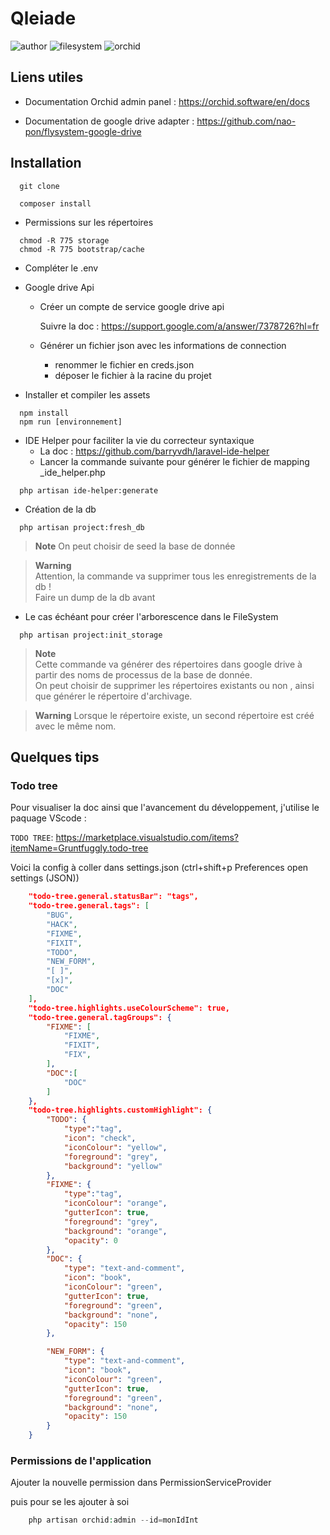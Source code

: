 # Qleiade

  ![author](https://img.shields.io/badge/Author-Claude%20Agier-blue)
  ![filesystem](https://img.shields.io/badge/Filesystem-google%20drive-blueviolet)
  ![orchid](https://img.shields.io/badge/Orchid--Platform-V.11.0.1-green)

## Liens utiles

- Documentation Orchid admin panel : https://orchid.software/en/docs

- Documentation de google drive adapter : https://github.com/nao-pon/flysystem-google-drive  

## Installation

```Shell
  git clone
```

```Shell
  composer install  
```
  
- Permissions sur les répertoires

```Shell
  chmod -R 775 storage
  chmod -R 775 bootstrap/cache
```

- Compléter le .env  

- Google drive Api

  - Créer un compte de service google drive api  

      Suivre la doc : https://support.google.com/a/answer/7378726?hl=fr

  - Générer un fichier json avec les informations de connection

    - renommer le fichier en creds.json
    - déposer le fichier à la racine du projet
  
- Installer et compiler les assets
  
```Shell
  npm install
  npm run [environnement]
```

- IDE Helper pour faciliter la vie du correcteur syntaxique
  - La doc : https://github.com/barryvdh/laravel-ide-helper
  - Lancer la commande suivante pour générer le fichier de mapping _ide_helper.php

```Shell
  php artisan ide-helper:generate
```

- Création de la db  

```Shell
  php artisan project:fresh_db
```

>**Note**
> On peut choisir de seed la base de donnée

> **Warning**  
> Attention, la commande va supprimer tous les enregistrements de la db !  
    Faire un dump de la db avant

- Le cas échéant pour créer l'arborescence dans le FileSystem
  
```Shell
  php artisan project:init_storage
```

> **Note**  
> Cette commande va générer des répertoires dans google drive à partir des noms de processus de la base de donnée.  
> On peut choisir de supprimer les répertoires existants ou non , ainsi que générer le répertoire d'archivage.

>**Warning**
> Lorsque le répertoire existe, un second répertoire est créé avec le même nom.

## Quelques tips

### Todo tree  
  
Pour visualiser la doc ainsi que l'avancement du développement, j'utilise le paquage VScode :  
  
``TODO TREE``: https://marketplace.visualstudio.com/items?itemName=Gruntfuggly.todo-tree

Voici la config à coller dans settings.json (ctrl+shift+p Preferences open settings (JSON))

```json
    "todo-tree.general.statusBar": "tags",
    "todo-tree.general.tags": [
        "BUG",
        "HACK",
        "FIXME",
        "FIXIT",
        "TODO",
        "NEW_FORM",
        "[ ]",
        "[x]",
        "DOC"
    ],
    "todo-tree.highlights.useColourScheme": true,
    "todo-tree.general.tagGroups": {
        "FIXME": [
            "FIXME",
            "FIXIT",
            "FIX",
        ],
        "DOC":[
            "DOC"
        ]
    },
    "todo-tree.highlights.customHighlight": {
        "TODO": {
            "type":"tag",
            "icon": "check",
            "iconColour": "yellow",
            "foreground": "grey",
            "background": "yellow"
        },
        "FIXME": {
            "type":"tag",
            "iconColour": "orange",
            "gutterIcon": true,
            "foreground": "grey",
            "background": "orange",
            "opacity": 0
        },
        "DOC": {
            "type": "text-and-comment",
            "icon": "book",
            "iconColour": "green",
            "gutterIcon": true,
            "foreground": "green",
            "background": "none",
            "opacity": 150
        },

        "NEW_FORM": {
            "type": "text-and-comment",
            "icon": "book",
            "iconColour": "green",
            "gutterIcon": true,
            "foreground": "green",
            "background": "none",
            "opacity": 150
        }
    }
```

### Permissions de l'application

Ajouter la nouvelle permission dans PermissionServiceProvider  
  
puis pour se les ajouter à soi
  
```php
    php artisan orchid:admin --id=monIdInt
```
